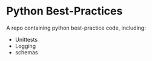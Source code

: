 #  Python Best-Practices

A repo containing python best-practice code, including:

- Unittests
- Logging
- schemas

